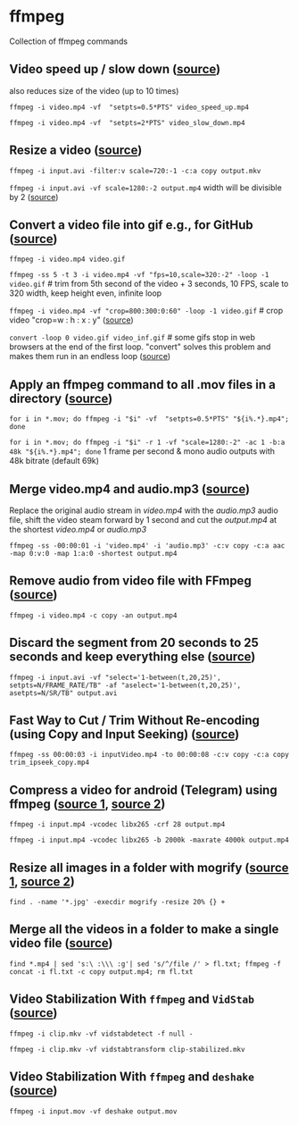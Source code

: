 # ffmpeg
Collection of ffmpeg commands

## Video speed up / slow down ([source](https://www.bogotobogo.com/FFMpeg/ffmpeg_video_speed_up_slow_down.php))
also reduces size of the video (up to 10 times)

`ffmpeg -i video.mp4 -vf  "setpts=0.5*PTS" video_speed_up.mp4`

`ffmpeg -i video.mp4 -vf  "setpts=2*PTS" video_slow_down.mp4`  

## Resize a video ([source](https://superuser.com/questions/624563/how-to-resize-a-video-to-make-it-smaller-with-ffmpeg))
`ffmpeg -i input.avi -filter:v scale=720:-1 -c:a copy output.mkv`

`ffmpeg -i input.avi -vf scale=1280:-2 output.mp4`  width will be divisible by 2 ([source](https://stackoverflow.com/questions/20847674/ffmpeg-libx264-height-not-divisible-by-2))

## Convert a video file into gif e.g., for GitHub ([source](https://superuser.com/questions/556029/how-do-i-convert-a-video-to-gif-using-ffmpeg-with-reasonable-quality))
`ffmpeg -i video.mp4 video.gif`

`ffmpeg -ss 5 -t 3 -i video.mp4 -vf "fps=10,scale=320:-2" -loop -1 video.gif`  # trim from 5th second of the video + 3 seconds, 10 FPS, scale to 320 width, keep height even, infinite loop

`ffmpeg -i video.mp4 -vf "crop=800:300:0:60" -loop -1 video.gif`  # crop video "crop=w : h : x : y" ([source](https://www.linuxuprising.com/2020/01/ffmpeg-how-to-crop-videos-with-examples.html))

`convert -loop 0 video.gif video_inf.gif`  # some gifs stop in web browsers at the end of the first loop. "convert" solves this problem and makes them run in an endless loop ([source](https://superuser.com/questions/159212/how-do-i-make-an-existing-animated-gif-loop-repeatedly))

## Apply an ffmpeg command to all .mov files in a directory ([source](https://stackoverflow.com/questions/5784661/how-do-you-convert-an-entire-directory-with-ffmpeg))
`for i in *.mov; do ffmpeg -i "$i" -vf  "setpts=0.5*PTS" "${i%.*}.mp4"; done`

`for i in *.mov; do ffmpeg -i "$i" -r 1 -vf "scale=1280:-2" -ac 1 -b:a 48k "${i%.*}.mp4"; done`  1 frame per second & mono audio outputs with 48k bitrate (default 69k)

## Merge video.mp4 and audio.mp3 ([source](https://superuser.com/questions/277642/how-to-merge-audio-and-video-file-in-ffmpeg))
Replace the original audio stream in _video.mp4_ with the _audio.mp3_ audio file, shift the video steam forward by 1 second and cut the _output.mp4_ at the shortest _video.mp4_ or _audio.mp3_

`ffmpeg -ss -00:00:01 -i 'video.mp4' -i 'audio.mp3' -c:v copy -c:a aac -map 0:v:0 -map 1:a:0 -shortest output.mp4`

## Remove audio from video file with FFmpeg ([source](https://superuser.com/questions/268985/remove-audio-from-video-file-with-ffmpeg))

`ffmpeg -i video.mp4 -c copy -an output.mp4`

## Discard the segment from 20 seconds to 25 seconds and keep everything else ([source](https://superuser.com/questions/681885/how-can-i-remove-multiple-segments-from-a-video-using-ffmpeg))

`ffmpeg -i input.avi -vf "select='1-between(t,20,25)', setpts=N/FRAME_RATE/TB" -af "aselect='1-between(t,20,25)', asetpts=N/SR/TB" output.avi`

## Fast Way to Cut / Trim Without Re-encoding (using Copy and Input Seeking) ([source](https://ottverse.com/trim-cut-video-using-start-endtime-reencoding-ffmpeg))

`ffmpeg -ss 00:00:03 -i inputVideo.mp4 -to 00:00:08 -c:v copy -c:a copy trim_ipseek_copy.mp4`

## Compress a video for android (Telegram) using ffmpeg ([source 1](https://android.stackexchange.com/questions/231014/compress-a-video-for-android-using-ffmpeg), [source 2](https://android.stackexchange.com/questions/231014/compress-a-video-for-android-using-ffmpeg))

`ffmpeg -i input.mp4 -vcodec libx265 -crf 28 output.mp4`

`ffmpeg -i input.mp4 -vcodec libx265 -b 2000k -maxrate 4000k output.mp4`

## Resize all images in a folder with mogrify ([source 1](https://unix.stackexchange.com/questions/196399/how-to-batch-resize-all-images-in-a-folder-including-subfolders), [source 2](https://stackoverflow.com/questions/43435712/how-to-set-bitrate-limit-in-ffmpeg))

`find . -name '*.jpg' -execdir mogrify -resize 20% {} +`

## Merge all the videos in a folder to make a single video file ([source](https://stackoverflow.com/questions/28922352/how-can-i-merge-all-the-videos-in-a-folder-to-make-a-single-video-file-using-ffm/37756628))

`find *.mp4 | sed 's:\ :\\\ :g'| sed 's/^/file /' > fl.txt; ffmpeg -f concat -i fl.txt -c copy output.mp4; rm fl.txt`

## Video Stabilization With `ffmpeg` and `VidStab` ([source](https://www.paulirish.com/2021/video-stabilization-with-ffmpeg-and-vidstab))

`ffmpeg -i clip.mkv -vf vidstabdetect -f null -` 

`ffmpeg -i clip.mkv -vf vidstabtransform clip-stabilized.mkv`

## Video Stabilization With `ffmpeg` and `deshake` ([source](http://blog.gregzaal.com/2014/05/30/camera-stabilisation-with-ffmpeg))

`ffmpeg -i input.mov -vf deshake output.mov` 

